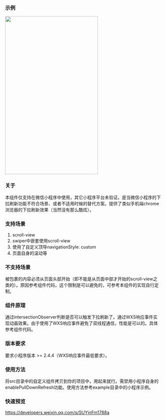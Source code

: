 ### 示例
<img src="./example.gif" width="300" height="510" />

### 关于
本组件仅支持在微信小程序中使用，其它小程序平台未验证。是当微信小程序的下拉刷新功能不符合场景、或者不适用时候的替代方案。提供了类似手机端chrome浏览器的下拉刷新效果（当然没有那么酷炫）。

### 支持场景
1. scroll-view
2. swiper中嵌套使用scroll-view
3. 使用了自定义顶导navigationStyle: custom
4. 页面自身的滚动等

### 不支持场景
被包裹的内容必须从页面头部开始（即不能是从页面中部才开始的scroll-view之类的）。原因参考组件代码，这个限制是可以避免的，可参考本组件的实现自行定制。

### 组件原理
通过intersectionObserver判断是否可以触发下拉刷新了。通过WXS响应事件实现动画效果。由于使用了WXS响应事件避免了双线程通信，性能是可以的。具体参考组件代码。

### 版本要求
要求小程序版本 >= 2.4.4（WXS响应事件最低要求）。

### 使用方法
将src目录中的自定义组件拷贝到你的项目中，用起来就行。需禁用小程序自身的enablePullDownRefresh功能。使用方法参考example目录中的小程序示例。

### 快速预览
https://developers.weixin.qq.com/s/SUYjnFm1788a
